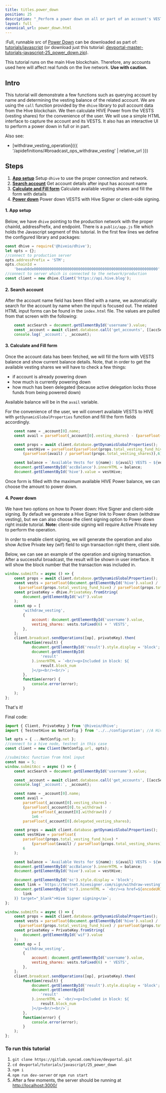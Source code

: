 ```yaml
---
title: titles.power_down
position: 25
description: "_Perform a power down on all or part of an account's VESTS using either Hive Signer or client-side signing._"
layout: full
canonical_url: power_down.html
---
```

:Full, runnable src of [Power Down](https://gitlab.syncad.com/hive/devportal/-/tree/master/tutorials/javascript/25_power_down) can be downloaded as part of: [tutorials/javascript](https://gitlab.syncad.com/hive/devportal/-/tree/master/tutorials/javascript) (or download just this tutorial: [devportal-master-tutorials-javascript-25_power_down.zip](https://gitlab.syncad.com/hive/devportal/-/archive/master/devportal-master.zip?path=tutorials/javascript/25_power_down)).

This tutorial runs on the main Hive blockchain. Therefore, any accounts used here will affect real funds on the live network. **Use with caution.**

## Intro

This tutorial will demonstrate a few functions such as querying account by name and determining the vesting balance of the related account. We are using the `call` function provided by the `dhive` library to pull account data from the Hive blockchain. We then calculate HIVE Power from the VESTS (vesting shares) for the convenience of the user. We will use a simple HTML interface to capture the account and its VESTS. It also has an interactive UI to perform a power down in full or in part.

Also see:
* [withdraw_vesting_operation]({{ '/apidefinitions/#broadcast_ops_withdraw_vesting' | relative_url }})

## Steps

1.  [**App setup**](#app-setup) Setup `dhive` to use the proper connection and network.
2.  [**Search account**](#search-account) Get account details after input has account name
3.  [**Calculate and Fill form**](#fill-form) Calculate available vesting shares and fill the form with details
4.  [**Power down**](#power-down) Power down VESTS with Hive Signer or client-side signing.

#### 1. App setup <a name="app-setup"></a>

Below, we have `dhive` pointing to the production network with the proper chainId, addressPrefix, and endpoint. There is a `public/app.js` file which holds the Javascript segment of this tutorial. In the first few lines we define the configured library and packages:

```javascript
const dhive = require('@hiveio/dhive');
let opts = {};
//connect to production server
opts.addressPrefix = 'STM';
opts.chainId =
    'beeab0de00000000000000000000000000000000000000000000000000000000';
//connect to server which is connected to the network/production
const client = new dhive.Client('https://api.hive.blog');
```

#### 2. Search account <a name="search-account"></a>

After the account name field has been filled with a name, we automatically search for the account by name when the input is focused out. The related HTML input forms can be found in the `index.html` file. The values are pulled from that screen with the following:

```javascript
    const accSearch = document.getElementById('username').value;
    const _account = await client.database.call('get_accounts', [[accSearch]]);
    console.log(`_account:`, _account);
```

#### 3. Calculate and Fill form <a name="fill-form"></a>

Once the account data has been fetched, we will fill the form with VESTS balance and show current balance details. Note, that in order to get the available vesting shares we will have to check a few things:

*   if account is already powering down
*   how much is currently powering down
*   how much has been delegated (because active delegation locks those funds from being powered down)

Available balance will be in the `avail` variable.

For the convenience of the user, we will convert available VESTS to HIVE with `getDynamicGlobalProperties` function and fill the form fields accordingly.

```javascript
    const name = _account[0].name;
    const avail = parseFloat(_account[0].vesting_shares) - (parseFloat(_account[0].to_withdraw) - parseFloat(_account[0].withdrawn)) / 1e6 - parseFloat(_account[0].delegated_vesting_shares);

    const props = await client.database.getDynamicGlobalProperties();
    const vestHive = parseFloat(parseFloat(props.total_vesting_fund_hive) *
        (parseFloat(avail) / parseFloat(props.total_vesting_shares)),6);

    const balance = `Available Vests for ${name}: ${avail} VESTS ~ ${vestHive} HIVE POWER<br/><br/>`;
    document.getElementById('accBalance').innerHTML = balance;
    document.getElementById('hive').value = vestHive;
```

Once form is filled with the maximum available HIVE Power balance, we can choose the amount to power down.

#### 4. Power down <a name="power-down"></a>

We have two options on how to Power down: Hive Signer and client-side signing. By default we generate a Hive Signer link to Power down (withdraw vesting), but we can also choose the client signing option to Power down right inside tutorial. **Note:** client-side signing will require Active Private key to perform the operation.

In order to enable client signing, we will generate the operation and also show Active Private key (wif) field to sign transaction right there, client side.

Below, we can see an example of the operation and signing transaction. After a successful broadcast, the result will be shown in user interface. It will show the block number that the transaction was included in.

```javascript
window.submitTx = async () => {
    const props = await client.database.getDynamicGlobalProperties();
    const vests = parseFloat(document.getElementById('hive').value) /
      (parseFloat(props.total_vesting_fund_hive) / parseFloat(props.total_vesting_shares));
    const privateKey = dhive.PrivateKey.fromString(
        document.getElementById('wif').value
    );
    const op = [
        'withdraw_vesting',
        {
            account: document.getElementById('username').value,
            vesting_shares: vests.toFixed(6) + ' VESTS',
        },
    ];
    client.broadcast.sendOperations([op], privateKey).then(
        function(result) {
            document.getElementById('result').style.display = 'block';
            document.getElementById(
                'result'
            ).innerHTML = `<br/><p>Included in block: ${
                result.block_num
            }</p><br/><br/>`;
        },
        function(error) {
            console.error(error);
        }
    );
};
```

That's it!

Final code: 

```javascript
import { Client, PrivateKey } from '@hiveio/dhive';
import { TestnetHive as NetConfig } from '../../configuration'; //A Hive Testnet. Replace 'Testnet' with 'Mainnet' to connect to the main Hive blockchain.

let opts = { ...NetConfig.net };
//connect to a hive node, testnet in this case
const client = new Client(NetConfig.url, opts);

//submitAcc function from html input
const max = 5;
window.submitAcc = async () => {
    const accSearch = document.getElementById('username').value;

    const _account = await client.database.call('get_accounts', [[accSearch]]);
    console.log(`_account:`, _account);

    const name = _account[0].name;
    const avail =
        parseFloat(_account[0].vesting_shares) -
        (parseFloat(_account[0].to_withdraw) -
            parseFloat(_account[0].withdrawn)) /
            1e6 -
        parseFloat(_account[0].delegated_vesting_shares);

    const props = await client.database.getDynamicGlobalProperties();
    const vestHive = parseFloat(
        parseFloat(props.total_vesting_fund_hive) *
            (parseFloat(avail) / parseFloat(props.total_vesting_shares)),
        6
    );

    const balance = `Available Vests for ${name}: ${avail} VESTS ~ ${vestHive} HIVE POWER<br/><br/>`;
    document.getElementById('accBalance').innerHTML = balance;
    document.getElementById('hive').value = vestHive;

    document.getElementById('sc').style.display = 'block';
    const link = `https://testnet.hivesigner.com/sign/withdraw-vesting?account=${name}&vesting_shares=${avail}`;
    document.getElementById('sc').innerHTML = `<br/><a href=${encodeURI(
        link
    )} target="_blank">Hive Signer signing</a>`;
};

window.submitTx = async () => {
    const props = await client.database.getDynamicGlobalProperties();
    const vests = parseFloat(document.getElementById('hive').value) /
      (parseFloat(props.total_vesting_fund_hive) / parseFloat(props.total_vesting_shares));
    const privateKey = PrivateKey.fromString(
        document.getElementById('wif').value
    );
    const op = [
        'withdraw_vesting',
        {
            account: document.getElementById('username').value,
            vesting_shares: vests.toFixed(6) + ' VESTS',
        },
    ];
    client.broadcast.sendOperations([op], privateKey).then(
        function(result) {
            document.getElementById('result').style.display = 'block';
            document.getElementById(
                'result'
            ).innerHTML = `<br/><p>Included in block: ${
                result.block_num
            }</p><br/><br/>`;
        },
        function(error) {
            console.error(error);
        }
    );
};

```

### To run this tutorial

1. `git clone https://gitlab.syncad.com/hive/devportal.git`
1. `cd devportal/tutorials/javascript/25_power_down`
1. `npm i`
1. `npm run dev-server` or `npm run start`
1. After a few moments, the server should be running at [http://localhost:3000/](http://localhost:3000/)
